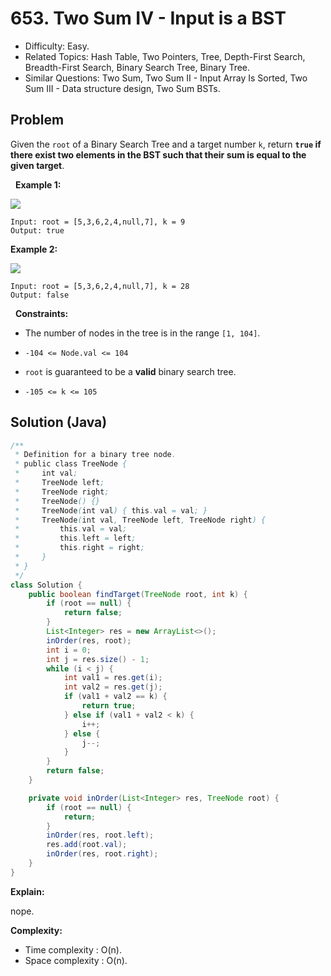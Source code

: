 # 653. Two Sum IV - Input is a BST

- Difficulty: Easy.
- Related Topics: Hash Table, Two Pointers, Tree, Depth-First Search, Breadth-First Search, Binary Search Tree, Binary Tree.
- Similar Questions: Two Sum, Two Sum II - Input Array Is Sorted, Two Sum III - Data structure design, Two Sum BSTs.

## Problem

Given the ```root``` of a Binary Search Tree and a target number ```k```, return **```true``` if there exist two elements in the BST such that their sum is equal to the given target**.

 
**Example 1:**

![](https://assets.leetcode.com/uploads/2020/09/21/sum_tree_1.jpg)

```
Input: root = [5,3,6,2,4,null,7], k = 9
Output: true
```

**Example 2:**

![](https://assets.leetcode.com/uploads/2020/09/21/sum_tree_2.jpg)

```
Input: root = [5,3,6,2,4,null,7], k = 28
Output: false
```

 
**Constraints:**


	
- The number of nodes in the tree is in the range ```[1, 104]```.
	
- ```-104 <= Node.val <= 104```
	
- ```root``` is guaranteed to be a **valid** binary search tree.
	
- ```-105 <= k <= 105```



## Solution (Java)

```java
/**
 * Definition for a binary tree node.
 * public class TreeNode {
 *     int val;
 *     TreeNode left;
 *     TreeNode right;
 *     TreeNode() {}
 *     TreeNode(int val) { this.val = val; }
 *     TreeNode(int val, TreeNode left, TreeNode right) {
 *         this.val = val;
 *         this.left = left;
 *         this.right = right;
 *     }
 * }
 */
class Solution {
    public boolean findTarget(TreeNode root, int k) {
        if (root == null) {
            return false;
        }
        List<Integer> res = new ArrayList<>();
        inOrder(res, root);
        int i = 0;
        int j = res.size() - 1;
        while (i < j) {
            int val1 = res.get(i);
            int val2 = res.get(j);
            if (val1 + val2 == k) {
                return true;
            } else if (val1 + val2 < k) {
                i++;
            } else {
                j--;
            }
        }
        return false;
    }

    private void inOrder(List<Integer> res, TreeNode root) {
        if (root == null) {
            return;
        }
        inOrder(res, root.left);
        res.add(root.val);
        inOrder(res, root.right);
    }
}
```

**Explain:**

nope.

**Complexity:**

* Time complexity : O(n).
* Space complexity : O(n).
